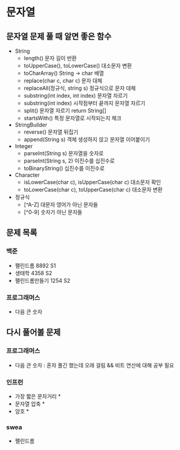 # 문자열

## 문자열 문제 풀 때 알면 좋은 함수

- String
    - length() 문자 길이 반환
    - toUpperCase(), toLowerCase() 대소문자 변환
    - toCharArray() String → char 배열
    - replace(char c, char c) 문자 대체
    - replaceAll(정규식, string s) 정규식으로 문자 대체
    - substring(int index, int index) 문자열 자르기
    - substring(int index) 시작점부터 끝까지 문자열 자르기
    - split() 문자열 자르기 return String[]
    - startsWith() 특정 문자열로 시작되는지 체크
- StringBuilder
    - reverse() 문자열 뒤집기
    - append(String s) 객체 생성하지 않고 문자열 이어붙이기
- Integer
    - parseInt(String s) 문자열을 숫자로
    - parseInt(String s, 2) 이진수를 십진수로
    - toBinaryString() 십진수를 이진수로
- Character
    - isLowerCase(char c), isUpperCase(char c) 대소문자 확인
    - toLowerCase(char c), toUpperCase(char c) 대소문자 변환
- 정규식
    - [^A-Z] 대문자 영어가 아닌 문자들
    - [^0-9] 숫자가 아닌 문자들

## 문제 목록

### 백준

- 팰린드롬 8892 S1
- 생태학 4358 S2
- 팰린드롬만들기 1254 S2

### 프로그래머스

- 다음 큰 숫자

## 다시 풀어볼 문제

### 프로그래머스

- 다음 큰 숫자 : 혼자 풀긴 했는데 오래 걸림 && 비트 연산에 대해 공부 필요

### 인프런

- 가장 짧은 문자거리 *
- 문자열 압축 *
- 암호 *

### swea

- 팰린드롬